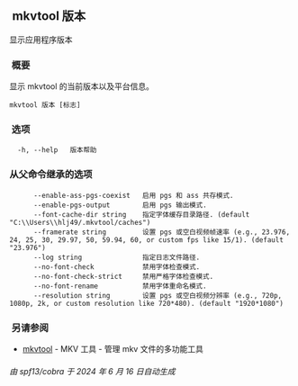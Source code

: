  mkvtool 版本
-----------

显示应用程序版本

###  概要

显示 mkvtool 的当前版本以及平台信息。

`mkvtool 版本 [标志]`

###  选项

      -h, --help   版本帮助


### 从父命令继承的选项

          --enable-ass-pgs-coexist   启用 pgs 和 ass 共存模式.
          --enable-pgs-output        启用 pgs 输出模式.
          --font-cache-dir string    指定字体缓存目录路径. (default "C:\\Users\\hlj49/.mkvtool/caches")
          --framerate string         设置 pgs 或空白视频帧速率 (e.g., 23.976, 24, 25, 30, 29.97, 50, 59.94, 60, or custom fps like 15/1). (default "23.976")
          --log string               指定日志文件路径.
          --no-font-check            禁用字体检查模式.
          --no-font-check-strict     禁用严格字体检查模式.
          --no-font-rename           禁用字体重命名模式.
          --resolution string        设置 pgs 或空白视频分辨率 (e.g., 720p, 1080p, 2k, or custom resolution like 720*480). (default "1920*1080")


###  另请参阅

*   [mkvtool](mkvtool.md) - MKV 工具 - 管理 mkv 文件的多功能工具

###### 由 spf13/cobra 于 2024 年 6 月 16 日自动生成

